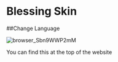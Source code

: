 # Blessing Skin

##Change Language

![browser_Sbn9WWP2mM](https://user-images.githubusercontent.com/87885053/207530486-d608a77c-2d50-4612-a3d1-7aa8c70c225b.png)

You can find this at the top of the website
